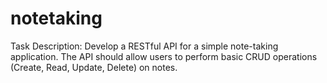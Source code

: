 # notetaking
Task Description: Develop a RESTful API for a simple note-taking application. The API should allow users to perform basic CRUD operations (Create, Read, Update, Delete) on notes.
